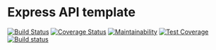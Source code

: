 # Express API template
[![Build Status](https://travis-ci.com/Haonan-Hu/AuxSwap-1.svg?branch=master)](https://travis-ci.com/Haonan-Hu/AuxSwap-1)
[![Coverage Status](https://coveralls.io/repos/github/Haonan-Hu/AuxSwap-1/badge.svg?branch=backend_testing)](https://coveralls.io/github/Haonan-Hu/AuxSwap-1?branch=backend_testing)
[![Maintainability](https://api.codeclimate.com/v1/badges/2c43c7b4c4a21752e4fc/maintainability)](https://codeclimate.com/github/Haonan-Hu/AuxSwap-1/maintainability)
[![Test Coverage](https://api.codeclimate.com/v1/badges/2c43c7b4c4a21752e4fc/test_coverage)](https://codeclimate.com/github/Haonan-Hu/AuxSwap-1/test_coverage)
[![Build status](https://ci.appveyor.com/api/projects/status/apln21vrnc3r6dnb?svg=true)](https://ci.appveyor.com/project/Haonan-Hu/auxswap-1)